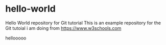 # hello-world
Hello World repository for Git tutorial
This is an example repository for the Git tutoial i am doing from https://www.w3schools.com

hellooooo
